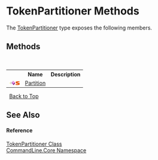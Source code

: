 # TokenPartitioner Methods
 

The <a href="T_CommandLine_Core_TokenPartitioner">TokenPartitioner</a> type exposes the following members.


## Methods
&nbsp;<table><tr><th></th><th>Name</th><th>Description</th></tr><tr><td>![Public method](media/pubmethod.gif "Public method")![Static member](media/static.gif "Static member")</td><td><a href="M_CommandLine_Core_TokenPartitioner_Partition">Partition</a></td><td /></tr></table>&nbsp;
<a href="#tokenpartitioner-methods">Back to Top</a>

## See Also


#### Reference
<a href="T_CommandLine_Core_TokenPartitioner">TokenPartitioner Class</a><br /><a href="N_CommandLine_Core">CommandLine.Core Namespace</a><br />